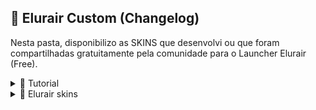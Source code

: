 ## 📝 Elurair Custom (Changelog)

Nesta pasta, disponibilizo as SKINS que desenvolvi ou que foram compartilhadas gratuitamente pela comunidade para o Launcher Elurair (Free).

<details>
<summary>📅 Tutorial</summary>

## - **Como adicionar uma skin no Elurair**

Após ter baixado o Elurair pelo [REPOSITÓRIO PT-BR](https://github.com/DosAnjosEngineer/Elurair-updates/tree/main/elurair_ptbr)/[REPOSITÓRIO ORIGINAL](https://github.com/DosAnjosEngineer/Elurair-updates/tree/main/elurair_original) ou pelo [SITE OFICIAL](https://elurair.com/#download), extraia-o em uma pasta específica para manter a organização. As pastas ficarão conforme o exemplo a seguir:

<p align="center">
  <img src="IMG/image.png" alt="Exemplo de pasta organizada">
</p>


Recomenda-se excluir o arquivo **elurair.default.ini** e as pastas **doc** e **skins**. Já o arquivo **builder-x64.exe**, localizado dentro da pasta **builder**, deve ser movido para a pasta raiz. Essa organização é recomendada para evitar erros. Sua pasta deve ficar assim:

<p align="center">
  <img src="IMG/image2.png" alt="Exemplo de arquivos que ficaram">
</p>


Em seguida, extraia a skin. É importante que, ao extrair, a pasta contenha todos os arquivos principais **(por exemplo, Config.ini/elurair.ini, a pasta skins que contém as imagens etc.)** e que não fique tudo dentro de outra subpasta. Se você seguiu os passos recomendados, basta extrair normalmente. Caso contrário, extraia e substitua todos os arquivos, se necessário.

Neste tutorial, será utilizada uma skin básica disponível no repositório, chamada **ferramental_v1**, criada para um projeto de launcher de ferramental RFID. Ao extrair, sua pasta ficará assim. Naturalmente, dependendo do modelo da skin escolhida, a estrutura poderá variar, pois a utilizada neste exemplo é uma skin simples, com poucas pastas e imagens.

<p align="center">
  <img src="IMG/image3.png" alt="Exemplo de arquivos Finais">
</p>


**LEMBRE-SE**
Antes de realizar este processo, modifique o **elurair.ini** na seção **[ROCred.Patchers.Oficial]** para que seus patchers sejam baixados corretamente. Em caso de dúvidas sobre a configuração, acesse nossa documentação em português (Pt-BR) ou a documentação oficial em inglês.

Após concluir todas as etapas, abra o **builder-x64.exe** para aplicar a skin ao seu launcher.

Em **Elurair Patcher file**: selecione o **elurair-x64.exe** (lembre-se de que na pasta raiz está o **builder-x64.exe**. Caso tenha seguido as recomendações, certifique-se de ter selecionado o **elurair-x64.exe**).

Em **Configuration file**: selecione **elurair.ini** ou **config.ini**.

Em **Skin files**: acesse a pasta da skin e selecione todos os arquivos de imagem disponíveis.

Em **Icon file**: algumas skins disponibilizadas possuem um ícone na pasta da skin. Caso não haja, você pode utilizar qualquer outro ou manter o ícone original.

**Window title**: é o nome que será exibido na janela do Windows. Geralmente, utilizo o nome do programa ou jogo em desenvolvimento.

<p align="center">
  <img src="IMG/image4.png" alt="Exemplo do Elurair Builder">
</p>


Por fim, clique em **Build** para finalizar o projeto e aplicar a nova skin.

**NOTA** – Caso você realize alterações com frequência, pode ser interessante salvar um modelo em **Tools**.

<p align="center">
  <img src="IMG/image5.png" alt="Exemplo do Launcher">
</p>



</details>

<details>
<summary>📅 Elurair skins</summary>

## - **Elurair skins**

[ferramental_v1.zip](https://github.com/DosAnjosEngineer/Elurair-updates/raw/refs/heads/main/elurair_custom/ferramental_v1.zip)
<p align="center">
  <img src="IMG/ferramental_v1.png" alt="Exemplo do Launcher">
</p>

</details>
